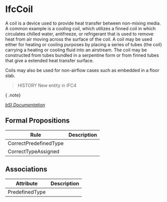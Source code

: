IfcCoil
=======
A coil is a device used to provide heat transfer between non-mixing media. A
common example is a cooling coil, which utilizes a finned coil in which
circulates chilled water, antifreeze, or refrigerant that is used to remove
heat from air moving across the surface of the coil. A coil may be used either
for heating or cooling purposes by placing a series of tubes (the coil)
carrying a heating or cooling fluid into an airstream. The coil may be
constructed from tubes bundled in a serpentine form or from finned tubes that
give a extended heat transfer surface.  
  
Coils may also be used for non-airflow cases such as embedded in a floor slab.  
  
> HISTORY  New entity in IFC4  
  
{ .note}  
>  
[ _bSI
Documentation_](https://standards.buildingsmart.org/IFC/DEV/IFC4_2/FINAL/HTML/schema/ifchvacdomain/lexical/ifccoil.htm)


Formal Propositions
-------------------
| Rule                  | Description   |
|-----------------------|---------------|
| CorrectPredefinedType |               |
| CorrectTypeAssigned   |               |

Associations
------------
| Attribute      | Description   |
|----------------|---------------|
| PredefinedType |               |


